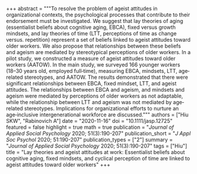 +++
abstract = """To resolve the problem of ageist attitudes in organizational contexts, the psychological processes that contribute to their endorsement must be investigated. We suggest that lay theories of aging (essentialist beliefs about cognitive aging, EBCA), fixed versus growth mindsets, and lay theories of time (LTT, perceptions of time as change versus. repetition) represent a set of beliefs linked to ageist attitudes toward older workers. We also propose that relationships between these beliefs and ageism are mediated by stereotypical perceptions of older workers. In a pilot study, we constructed a measure of ageist attitudes toward older workers (AATOW). In the main study, we surveyed 166 younger workers (18–30 years old, employed full‐time), measuring EBCA, mindsets, LTT, age‐related stereotypes, and AATOW. The results demonstrated that there were significant relationships between EBCA, fixed mindset, LTT, and ageist attitudes. The relationships between EBCA and ageism, and mindsets and ageism were mediated by perceptions of older workers as not adaptable, while the relationship between LTT and ageism was not mediated by age‐related stereotypes. Implications for organizational efforts to nurture an age‐inclusive intergenerational workforce are discussed."""
authors = ["Hiu SKW", "Rabinovich A"]
date = "2020-11-16"
doi = "10.1111/jasp.12725"
featured = false
highlight = true
math = true
publication = "*Journal of Applied Social Psychology* 2020; 51(3):190-207"
publication_short =  "*J Appl Soc Psychol* 2020; 51:190-207"
publication_types = ["2"]
summary =  "*Journal of Applied Social Psychology* 2020; 51(3):190-207"
tags = ["Hiu"]
title = "Lay theories and ageist attitudes at work: Essentialist beliefs about cognitive aging, fixed mindsets, and cyclical perception of time are linked to ageist attitudes toward older workers"
+++
